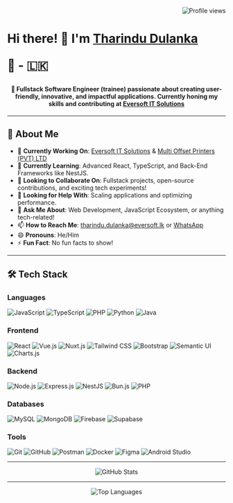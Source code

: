 <div> 
  <p align="right">
    <img src="https://komarev.com/ghpvc/?username=luci1927&color=brightgreen" alt="Profile views" />
  </p>
  <h1><strong>
    Hi there! 👋 I'm <a href="https://github.com/luci1927" target="blank">Tharindu Dulanka</a> 
  </strong>
    <p>
    🙌 - 🇱🇰
  </p>
  </h1>
  
</div>


 <h4 align="center">🚀 <strong>Fullstack Software Engineer</strong> (trainee) passionate about creating user-friendly, innovative, and impactful applications. Currently honing my skills and contributing at  <a href="https://github.com/eversoft-lk" target="blank">Eversoft IT Solutions</a>
 </h4>



---

## 🌟 **About Me**

- 🔭 **Currently Working On**: [Eversoft IT Solutions](https://github.com/eversoft-lk) & [Multi Offset Printers (PVT) LTD]()
- 🌱 **Currently Learning**: Advanced React, TypeScript, and Back-End Frameworks like NestJS.
- 👯 **Looking to Collaborate On**: Fullstack projects, open-source contributions, and exciting tech experiments!
- 🤔 **Looking for Help With**: Scaling applications and optimizing performance.
- 💬 **Ask Me About**: Web Development, JavaScript Ecosystem, or anything tech-related!
- 📫 **How to Reach Me**: [tharindu.dulanka@eversoft.lk](mailto:tharindu.dulanka@eversoft.lk) or [WhatsApp](https://wa.me/94774754156)
- 😄 **Pronouns**: He/Him
- ⚡ **Fun Fact**: No fun facts to show!

---

## 🛠 **Tech Stack**

### **Languages**
![JavaScript](https://img.shields.io/badge/-JavaScript-F7DF1E?style=flat-square&logo=javascript&logoColor=black)
![TypeScript](https://img.shields.io/badge/-TypeScript-007ACC?style=flat-square&logo=typescript&logoColor=white)
![PHP](https://img.shields.io/badge/-PHP-777BB4?style=flat-square&logo=php&logoColor=white)
![Python](https://img.shields.io/badge/-Python-3776AB?style=flat-square&logo=python&logoColor=white)
![Java](https://img.shields.io/badge/-Java-007396?style=flat-square&logo=java&logoColor=white)

### **Frontend**
![React](https://img.shields.io/badge/-React-61DAFB?style=flat-square&logo=react&logoColor=black)
![Vue.js](https://img.shields.io/badge/-Vue.js-4FC08D?style=flat-square&logo=vue.js&logoColor=white)
![Nuxt.js](https://img.shields.io/badge/-Nuxt.js-00C58E?style=flat-square&logo=nuxt.js&logoColor=white)
![Tailwind CSS](https://img.shields.io/badge/-Tailwind_CSS-38B2AC?style=flat-square&logo=tailwind-css&logoColor=white)
![Bootstrap](https://img.shields.io/badge/-Bootstrap-7952B3?style=flat-square&logo=bootstrap&logoColor=white)
![Semantic UI](https://img.shields.io/badge/-Semantic_UI-35BDB2?style=flat-square&logo=semantic-ui-react&logoColor=white)
![Charts.js](https://img.shields.io/badge/-Charts.js-FF6384?style=flat-square&logo=chartdotjs&logoColor=white)

### **Backend**
![Node.js](https://img.shields.io/badge/-Node.js-339933?style=flat-square&logo=node.js&logoColor=white)
![Express.js](https://img.shields.io/badge/-Express.js-000000?style=flat-square&logo=express&logoColor=white)
![NestJS](https://img.shields.io/badge/-NestJS-E0234E?style=flat-square&logo=nestjs&logoColor=white)
![Bun.js](https://img.shields.io/badge/-Bun.js-000000?style=flat-square&logo=bun&logoColor=white)
![PHP](https://img.shields.io/badge/-PHP-777BB4?style=flat-square&logo=php&logoColor=white)

### **Databases**
![MySQL](https://img.shields.io/badge/-MySQL-4479A1?style=flat-square&logo=mysql&logoColor=white)
![MongoDB](https://img.shields.io/badge/-MongoDB-47A248?style=flat-square&logo=mongodb&logoColor=white)
![Firebase](https://img.shields.io/badge/-Firebase-FFCA28?style=flat-square&logo=firebase&logoColor=white)
![Supabase](https://img.shields.io/badge/-Supabase-3FCF8E?style=flat-square&logo=supabase&logoColor=white)

### **Tools**
![Git](https://img.shields.io/badge/-Git-F05032?style=flat-square&logo=git&logoColor=white)
![GitHub](https://img.shields.io/badge/-GitHub-181717?style=flat-square&logo=github&logoColor=white)
![Postman](https://img.shields.io/badge/-Postman-FF6C37?style=flat-square&logo=postman&logoColor=white)
![Docker](https://img.shields.io/badge/-Docker-2496ED?style=flat-square&logo=docker&logoColor=white)
![Figma](https://img.shields.io/badge/-Figma-F24E1E?style=flat-square&logo=figma&logoColor=white)
![Android Studio](https://img.shields.io/badge/-Android_Studio-3DDC84?style=flat-square&logo=android-studio&logoColor=white)

---


<p align="center"> 
  <img src="https://github-readme-stats.vercel.app/api?username=luci1927&show_icons=true&theme=vue-dark&hide_border=true" alt="GitHub Stats" />
</p>

---
<p align="center">
  <img src="https://github-readme-stats.vercel.app/api/top-langs?username=luci1927&show_icons=true&theme=vue-dark&hide_border=true&layout=compact" alt="Top Languages" />
</p>




